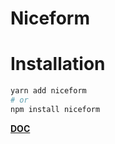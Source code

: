 # Niceform

# Installation

```bash
yarn add niceform
# or
npm install niceform
```

**[DOC](https://rodrigo1999.github.io/niceform)**
